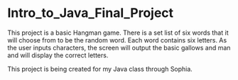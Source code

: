 # Intro_to_Java_Final_Project
This project is a basic Hangman game. There is a set list of six words that it will choose from to be the random word. Each word contains six letters.
As the user inputs characters, the screen will output the basic gallows and man and will display the correct letters.

This project is being created for my Java class through Sophia.

